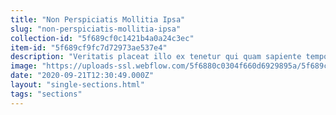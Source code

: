 ```yaml
---
title: "Non Perspiciatis Mollitia Ipsa"
slug: "non-perspiciatis-mollitia-ipsa"
collection-id: "5f689cf0c1421b4a0a24c3ec"
item-id: "5f689cf9fc7d72973ae537e4"
description: "Veritatis placeat illo ex tenetur qui quam sapiente tempore.\nEa id at minima consequatur ut aut itaque voluptas.\nExpedita qui enim et quo quisquam possimus et aperiam nostrum.\nQuae eius omnis odio.\nConsequatur aliquid vel consequatur.\nAd quo est voluptatem eum.\nProvident"
image: "https://uploads-ssl.webflow.com/5f6880c0304f660d6929895a/5f689cf662ef467ec90608f7_1600691445786-image11.jpg"
date: "2020-09-21T12:30:49.000Z"
layout: "single-sections.html"
tags: "sections"
---
```



